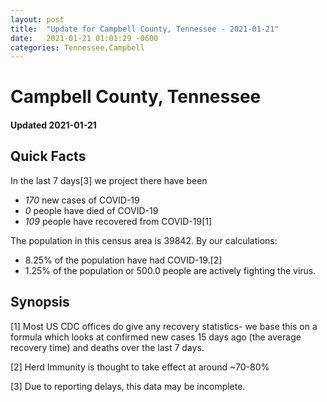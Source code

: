 ```yaml
---
layout: post
title:  "Update for Campbell County, Tennessee - 2021-01-21"
date:   2021-01-21 01:01:29 -0600
categories: Tennessee,Campbell
---
```


# Campbell County, Tennessee
#### Updated 2021-01-21

## Quick Facts

In the last 7 days[3] we project there have been
- *170* new cases of COVID-19
- *0* people have died of COVID-19
- *109* people have recovered from COVID-19[1]

The population in this census area is 39842. By our calculations:
- 8.25% of the population have had COVID-19.[2]
- 1.25% of the population or 500.0 people are actively fighting the virus.

## Synopsis




[1] Most US CDC offices do give any recovery statistics- we base this on a formula which looks at confirmed new cases
15 days ago (the average recovery time) and deaths over the last 7 days.

[2] Herd Immunity is thought to take effect at around ~70-80%

[3] Due to reporting delays, this data may be incomplete.
 
    